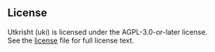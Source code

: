 ## License

Utkrisht (uki) is licensed under the AGPL-3.0-or-later license.  
See the [license](./license.txt) file for full license text.